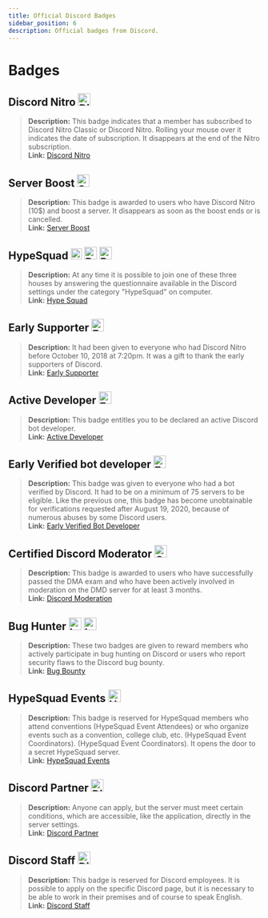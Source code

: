 ```yaml
---
title: Official Discord Badges
sidebar_position: 6
description: Official badges from Discord.
---
```


# Badges

## Discord Nitro <img src="/img/nitro.png" alt="DiscordNitro" width="25" />

> **Description:** This badge indicates that a member has subscribed to Discord Nitro Classic or Discord Nitro. Rolling your mouse over it indicates the date of subscription. It disappears at the end of the Nitro subscription. <br/> 
> **Link:** [Discord Nitro](https://discord.com/nitro) <br/>

## Server Boost <img src="/img/boost.png" alt="ServerBoost" width="25" />

> **Description:** This badge is awarded to users who have Discord Nitro (10$) and boost a server. It disappears as soon as the boost ends or is cancelled. <br/> 
> **Link:** [Server Boost](https://i.discord.fr/jZ6.png) <br/>

## HypeSquad <img src="/img/bravery.png" alt="Bravery" width="22" /> <img src="/img/balance.png" alt="Balance" width="25" /> <img src="/img/brillance.png" alt="Brillance" width="25" />

> **Description:** At any time it is possible to join one of these three houses by answering the questionnaire available in the Discord settings under the category "HypeSquad" on computer. <br/> 
> **Link:** [Hype Squad](https://support.discord.com/hc/en-us/articles/360007553672-HypeSquad-House-Breakdown) <br/>

## Early Supporter <img src="/img/earlysupporter.png" alt="EarlySupporter" width="25" />

> **Description:** It had been given to everyone who had Discord Nitro before October 10, 2018 at 7:20pm. It was a gift to thank the early supporters of Discord. <br/> 
> **Link:** [Early Supporter](https://support.discord.com/hc/en-us/articles/360017949691-Grandfathered-Nitro-Classic-FAQ) <br/>

## Active Developer <img src="/img/ad.png" alt="EarlySupporter" width="25" />

> **Description:** This badge entitles you to be declared an active Discord bot developer. <br/> 
> **Link:** [Active Developer](https://discord.com/developers/active-developer) <br/>

## Early Verified bot developer <img src="/img/earlydev.png" alt="EarlyDev" width="25" />

> **Description:** This badge was given to everyone who had a bot verified by Discord. It had to be on a minimum of 75 servers to be eligible. Like the previous one, this badge has become unobtainable for verifications requested after August 19, 2020, because of numerous abuses by some Discord users. <br/> 
> **Link:** [Early Verified Bot Developer](https://support.discord.com/hc/en-us/community/posts/360049352973-Bot-Developer-Badge-New-Restrictions-TURNAROUND) <br/>

## Certified Discord Moderator <img src="/img/dmd.png" alt="CertifiedDiscordModerator" width="25" />

> **Description:** This badge is awarded to users who have successfully passed the DMA exam and who have been actively involved in moderation on the DMD server for at least 3 months. <br/> 
> **Link:** [Discord Moderation](https://discord.com/moderation) <br/>

## Bug Hunter <img src="/img/lvl1.png" alt="Lvl1" width="25" /> <img src="/img/lvl2.png" alt="Lvl2" width="25" />

> **Description:** These two badges are given to reward members who actively participate in bug hunting on Discord or users who report security flaws to the Discord bug bounty. <br/> 
> **Link:** [Bug Bounty](https://discord.com/security) <br/>

## HypeSquad Events <img src="/img/hse.png" alt="HypeSquadEvents" width="25" />

> **Description:** This badge is reserved for HypeSquad members who attend conventions (HypeSquad Event Attendees) or who organize events such as a convention, college club, etc. (HypeSquad Event Coordinators). (HypeSquad Event Coordinators). It opens the door to a secret HypeSquad server. <br/> 
> **Link:** [HypeSquad Events](https://discord.com/hypesquad) <br/>

## Discord Partner <img src="/img/partner.png" alt="Discord Partner" width="25" />

> **Description:** Anyone can apply, but the server must meet certain conditions, which are accessible, like the application, directly in the server settings. <br/> 
> **Link:** [Discord Partner](https://discord.com/partners) <br/>

## Discord Staff <img src="/img/staff.png" alt="Discord Staff" width="25" />

> **Description:** This badge is reserved for Discord employees. It is possible to apply on the specific Discord page, but it is necessary to be able to work in their premises and of course to speak English. <br/> 
> **Link:** [Discord Staff](https://discord.com/careers) <br/>
